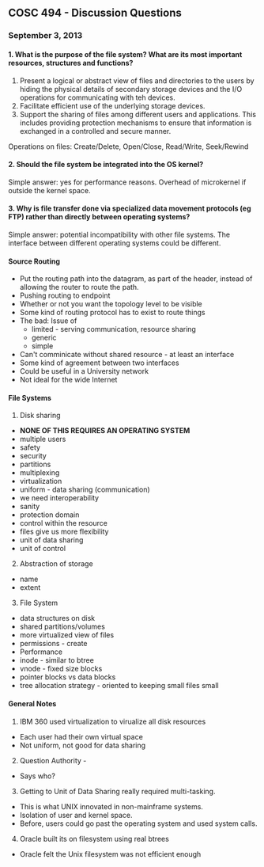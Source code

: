 ## COSC 494 - Discussion Questions
### September 3, 2013

#### 1. What is the purpose of the file system? What are its most important resources, structures and functions?
1. Present a logical or abstract view of files and directories to the users by
   hiding the physical details of secondary storage devices and the I/O
   operations for communicating with teh devices.
2. Facilitate efficient use of the underlying storage devices.
3. Support the sharing of files among different users and applications. This
   includes providing protection mechanisms to ensure that information is
   exchanged in a controlled and secure manner.

Operations on files: Create/Delete, Open/Close, Read/Write, Seek/Rewind

#### 2. Should the file system be integrated into the OS kernel?
Simple answer: yes for performance reasons. Overhead of microkernel if outside
the kernel space.

#### 3. Why is file transfer done via specialized data movement protocols (eg FTP) rather than directly between operating systems?
Simple answer: potential incompatibility with other file systems. The interface
between different operating systems could be different.

#### Source Routing
- Put the routing path into the datagram, as part of the header, instead of
  allowing the router to route the path.
- Pushing routing to endpoint
- Whether or not you want the topology level to be visible
- Some kind of routing protocol has to exist to route things
- The bad: Issue of
  - limited - serving communication, resource sharing
  - generic
  - simple 
- Can't comminicate without shared resource - at least an interface
- Some kind of agreement between two interfaces
- Could be useful in a University network
- Not ideal for the wide Internet

#### File Systems
1. Disk sharing
  * **NONE OF THIS REQUIRES AN OPERATING SYSTEM**
  * multiple users
  * safety
  * security
  * partitions
  * multiplexing
  * virtualization
  * uniform - data sharing (communication)
  * we need interoperability
  * sanity
  * protection domain
  * control within the resource
  * files give us more flexibility
  * unit of data sharing
  * unit of control
2. Abstraction of storage
  * name
  * extent
3. File System
  * data structures on disk
  * shared partitions/volumes
  * more virtualized view of files
  * permissions - create
  * Performance
  * inode - similar to btree
  * vnode - fixed size blocks
  * pointer blocks vs data blocks
  * tree allocation strategy - oriented to keeping small files small
  
  

#### General Notes
1. IBM 360 used virtualization to virualize all disk resources
  * Each user had their own virtual space
  * Not uniform, not good for data sharing
2. Question Authority - 
  * Says who?
3. Getting to Unit of Data Sharing really required multi-tasking.
  * This is what UNIX innovated in non-mainframe systems.
  * Isolation of user and kernel space.
  * Before, users could go past the operating system and used system calls.
4. Oracle built its on filesystem using real btrees
  * Oracle felt the Unix filesystem was not efficient enough

